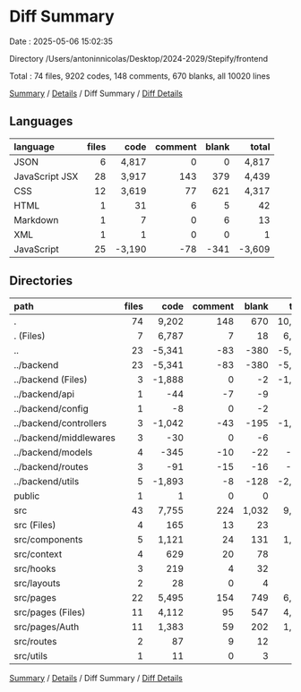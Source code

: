 # Diff Summary

Date : 2025-05-06 15:02:35

Directory /Users/antoninnicolas/Desktop/2024-2029/Stepify/frontend

Total : 74 files,  9202 codes, 148 comments, 670 blanks, all 10020 lines

[Summary](results.md) / [Details](details.md) / Diff Summary / [Diff Details](diff-details.md)

## Languages
| language | files | code | comment | blank | total |
| :--- | ---: | ---: | ---: | ---: | ---: |
| JSON | 6 | 4,817 | 0 | 0 | 4,817 |
| JavaScript JSX | 28 | 3,917 | 143 | 379 | 4,439 |
| CSS | 12 | 3,619 | 77 | 621 | 4,317 |
| HTML | 1 | 31 | 6 | 5 | 42 |
| Markdown | 1 | 7 | 0 | 6 | 13 |
| XML | 1 | 1 | 0 | 0 | 1 |
| JavaScript | 25 | -3,190 | -78 | -341 | -3,609 |

## Directories
| path | files | code | comment | blank | total |
| :--- | ---: | ---: | ---: | ---: | ---: |
| . | 74 | 9,202 | 148 | 670 | 10,020 |
| . (Files) | 7 | 6,787 | 7 | 18 | 6,812 |
| .. | 23 | -5,341 | -83 | -380 | -5,804 |
| ../backend | 23 | -5,341 | -83 | -380 | -5,804 |
| ../backend (Files) | 3 | -1,888 | 0 | -2 | -1,890 |
| ../backend/api | 1 | -44 | -7 | -9 | -60 |
| ../backend/config | 1 | -8 | 0 | -2 | -10 |
| ../backend/controllers | 3 | -1,042 | -43 | -195 | -1,280 |
| ../backend/middlewares | 3 | -30 | 0 | -6 | -36 |
| ../backend/models | 4 | -345 | -10 | -22 | -377 |
| ../backend/routes | 3 | -91 | -15 | -16 | -122 |
| ../backend/utils | 5 | -1,893 | -8 | -128 | -2,029 |
| public | 1 | 1 | 0 | 0 | 1 |
| src | 43 | 7,755 | 224 | 1,032 | 9,011 |
| src (Files) | 4 | 165 | 13 | 23 | 201 |
| src/components | 5 | 1,121 | 24 | 131 | 1,276 |
| src/context | 4 | 629 | 20 | 78 | 727 |
| src/hooks | 3 | 219 | 4 | 32 | 255 |
| src/layouts | 2 | 28 | 0 | 4 | 32 |
| src/pages | 22 | 5,495 | 154 | 749 | 6,398 |
| src/pages (Files) | 11 | 4,112 | 95 | 547 | 4,754 |
| src/pages/Auth | 11 | 1,383 | 59 | 202 | 1,644 |
| src/routes | 2 | 87 | 9 | 12 | 108 |
| src/utils | 1 | 11 | 0 | 3 | 14 |

[Summary](results.md) / [Details](details.md) / Diff Summary / [Diff Details](diff-details.md)